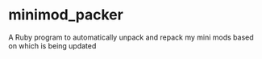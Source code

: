 # minimod_packer
A Ruby program to automatically unpack and repack my mini mods based on which is being updated
